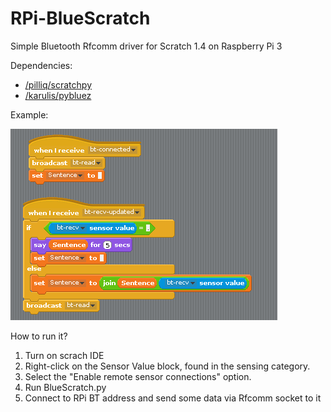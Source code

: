 # RPi-BlueScratch
Simple Bluetooth Rfcomm driver for Scratch 1.4 on Raspberry Pi 3

Dependencies:

- [/pilliq/scratchpy](https://github.com/pilliq/scratchpy)
- [/karulis/pybluez](https://github.com/karulis/pybluez)

Example:

![alt example](example.png?raw=true "Example")

How to run it?
1. Turn on scrach IDE
2. Right-click on the Sensor Value block, found in the sensing category.
3. Select the "Enable remote sensor connections" option.
4. Run BlueScratch.py
5. Connect to RPi BT address and send some data via Rfcomm socket to it
